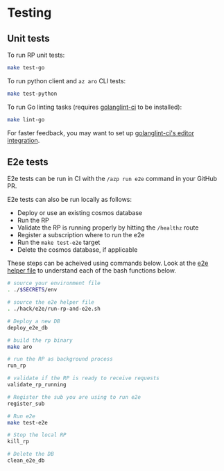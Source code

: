 # Testing

## Unit tests

To run RP unit tests:

```bash
make test-go
```

To run python client and `az aro` CLI tests:

```bash
make test-python
```

To run Go linting tasks (requires [golanglint-ci](https://golangci-lint.run/usage/install/) to be installed):

```bash
make lint-go
```

For faster feedback, you may want to set up [golanglint-ci's editor integration](https://golangci-lint.run/usage/integrations/).

## E2e tests

E2e tests can be run in CI with the `/azp run e2e` command in your GitHub PR.

E2e tests can also be run locally as follows:
- Deploy or use an existing cosmos database
- Run the RP
- Validate the RP is running properly by hitting the `/healthz` route
- Register a subscription where to run the e2e
- Run the `make test-e2e` target
- Delete the cosmos database, if applicable

These steps can be acheived using commands below.  Look at the [e2e helper
file](../hack/e2e/run-rp-and-e2e.sh) to understand each of the bash functions
below.


```bash
# source your environment file
. ./$SECRETS/env

# source the e2e helper file
. ./hack/e2e/run-rp-and-e2e.sh

# Deploy a new DB
deploy_e2e_db

# build the rp binary
make aro

# run the RP as background process
run_rp

# validate if the RP is ready to receive requests
validate_rp_running

# Register the sub you are using to run e2e
register_sub

# Run e2e
make test-e2e

# Stop the local RP
kill_rp

# Delete the DB
clean_e2e_db
```
